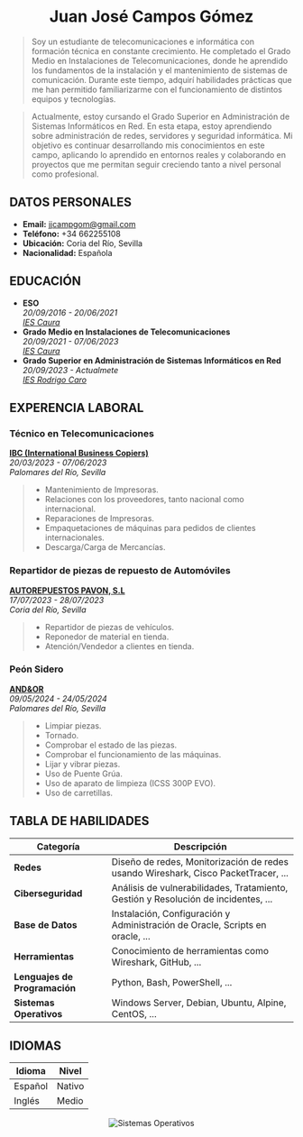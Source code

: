 # <h1 align="center">Juan José Campos Gómez</h1>  
> Soy un estudiante de telecomunicaciones e informática con formación técnica en constante crecimiento. He completado el Grado Medio en Instalaciones de Telecomunicaciones, donde he aprendido los fundamentos de la instalación y el mantenimiento de sistemas de comunicación. Durante este tiempo, adquirí habilidades prácticas que me han permitido familiarizarme con el funcionamiento de distintos equipos y tecnologías.

> Actualmente, estoy cursando el Grado Superior en Administración de Sistemas Informáticos en Red. En esta etapa, estoy aprendiendo sobre administración de redes, servidores y seguridad informática. Mi objetivo es continuar desarrollando mis conocimientos en este campo, aplicando lo aprendido en entornos reales y colaborando en proyectos que me permitan seguir creciendo tanto a nivel personal como profesional.

## DATOS PERSONALES  
- **Email:** [jjcampgom@gmail.com](jjcampgom@gmail.com)  
- **Teléfono:** +34 662255108  
- **Ubicación:** Coria del Río, Sevilla  
- **Nacionalidad:** Española



## EDUCACIÓN  
- **ESO**  
  *20/09/2016 - 20/06/2021*  
  *[IES Caura](https://iescaura.com/)*  
- **Grado Medio en Instalaciones de Telecomunicaciones**   
 *20/09/2021 - 07/06/2023*  
 *[IES Caura](https://iescaura.com/)*  
- **Grado Superior en Administración de Sistemas Informáticos en Red**  
 *20/09/2023 - Actualmete*  
 *[IES Rodrigo Caro](https://blogsaverroes.juntadeandalucia.es/iesrodrigocaro/)*

## EXPERENCIA LABORAL  

### Técnico en Telecomunicaciones
**[IBC (International Business Copiers)](https://www.ibccopiers.com/)**  
*20/03/2023 - 07/06/2023*  
*Palomares del Río, Sevilla*  

> - Mantenimiento de Impresoras.  
> - Relaciones con los proveedores, tanto nacional como internacional.  
> - Reparaciones de Impresoras.  
> - Empaquetaciones de máquinas para pedidos de clientes internacionales.  
> - Descarga/Carga de Mercancías.


### Repartidor de piezas de repuesto de Automóviles
**[AUTOREPUESTOS PAVON, S.L](https://talleresyrepuestospavon.com/)**  
*17/07/2023 - 28/07/2023*  
*Coria del Río, Sevilla*  

> - Repartidor de piezas de vehículos.  
> - Reponedor de material en tienda.  
> - Atención/Vendedor a clientes en tienda.  


### Peón Sidero
**[AND&OR](https://andyor.com/)**  
*09/05/2024 - 24/05/2024*  
*Palomares del Río, Sevilla*  

> - Limpiar piezas.  
> - Tornado.  
> - Comprobar el estado de las piezas.  
> - Comprobar el funcionamiento de las máquinas.  
> - Lijar y vibrar piezas.  
> - Uso de Puente Grúa.  
> - Uso de aparato de limpieza (ICSS 300P EVO).  
> - Uso de carretillas.


## TABLA DE HABILIDADES  

| **Categoría** | **Descripción** |
|---------------|-----------------|
| **Redes** | Diseño de redes, Monitorización de redes usando Wireshark, Cisco PacketTracer, ... |
| **Ciberseguridad** | Análisis de vulnerabilidades, Tratamiento, Gestión y Resolución de incidentes, ... |
| **Base de Datos** | Instalación, Configuración y Administración de Oracle, Scripts en oracle, ... |
| **Herramientas** | Conocimiento de herramientas como Wireshark, GitHub,  ...  |
| **Lenguajes de Programación** | Python, Bash, PowerShell, ... |
| **Sistemas Operativos** | Windows Server, Debian, Ubuntu, Alpine, CentOS, ... |  

## IDIOMAS
| Idioma | Nivel |
| ------ | ----- |
| Español | Nativo |
| Inglés | Medio |

<p align="center">
  <img src="https://www.estrategiamagazine.com/wp-content/uploads/2018/04/sistema-operativo-programa-que-administra-los-recursos.png" alt="Sistemas Operativos">
</p>

